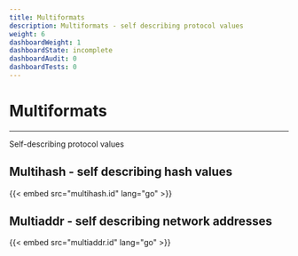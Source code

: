```yaml
---
title: Multiformats
description: Multiformats - self describing protocol values
weight: 6
dashboardWeight: 1
dashboardState: incomplete
dashboardAudit: 0
dashboardTests: 0
---
```


# Multiformats
---

Self-describing protocol values

## Multihash - self describing hash values

{{< embed src="multihash.id" lang="go" >}}

## Multiaddr - self describing network addresses

{{< embed src="multiaddr.id" lang="go" >}}

